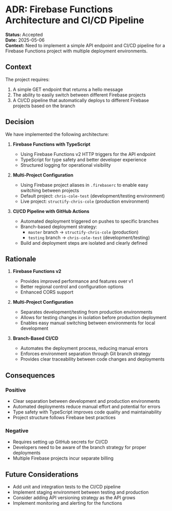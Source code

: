 # ADR: Firebase Functions Architecture and CI/CD Pipeline

**Status:** Accepted  
**Date:** 2025-05-06  
**Context:** Need to implement a simple API endpoint and CI/CD pipeline for a Firebase Functions project with multiple deployment environments.

## Context

The project requires:
1. A simple GET endpoint that returns a hello message
2. The ability to easily switch between different Firebase projects
3. A CI/CD pipeline that automatically deploys to different Firebase projects based on the branch

## Decision

We have implemented the following architecture:

1. **Firebase Functions with TypeScript**
   - Using Firebase Functions v2 HTTP triggers for the API endpoint
   - TypeScript for type safety and better developer experience
   - Structured logging for operational visibility

2. **Multi-Project Configuration**
   - Using Firebase project aliases in `.firebaserc` to enable easy switching between projects
   - Default project: `chris-cole-test` (development/testing environment)
   - Live project: `structify-chris-cole` (production environment)

3. **CI/CD Pipeline with GitHub Actions**
   - Automated deployment triggered on pushes to specific branches
   - Branch-based deployment strategy:
     - `master` branch → `structify-chris-cole` (production)
     - `testing` branch → `chris-cole-test` (development/testing)
   - Build and deployment steps are isolated and clearly defined

## Rationale

1. **Firebase Functions v2**
   - Provides improved performance and features over v1
   - Better regional control and configuration options
   - Enhanced CORS support

2. **Multi-Project Configuration**
   - Separates development/testing from production environments
   - Allows for testing changes in isolation before production deployment
   - Enables easy manual switching between environments for local development

3. **Branch-Based CI/CD**
   - Automates the deployment process, reducing manual errors
   - Enforces environment separation through Git branch strategy
   - Provides clear traceability between code changes and deployments

## Consequences

### Positive

- Clear separation between development and production environments
- Automated deployments reduce manual effort and potential for errors
- Type safety with TypeScript improves code quality and maintainability
- Project structure follows Firebase best practices

### Negative

- Requires setting up GitHub secrets for CI/CD
- Developers need to be aware of the branch strategy for proper deployments
- Multiple Firebase projects incur separate billing

## Future Considerations

- Add unit and integration tests to the CI/CD pipeline
- Implement staging environment between testing and production
- Consider adding API versioning strategy as the API grows
- Implement monitoring and alerting for the functions